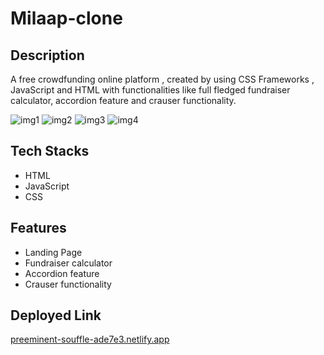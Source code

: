 # Milaap-clone


## Description
A free crowdfunding online platform , created by using CSS Frameworks , JavaScript  and HTML with functionalities like full fledged fundraiser calculator, 
accordion feature and crauser functionality.



<img src="https://i.postimg.cc/bN2w1gVj/Screenshot-7624.png" alt="img1">
<img src="https://i.postimg.cc/PqMxPq3p/Screenshot-7625.png" alt="img2">
<img src="https://i.postimg.cc/s2pMRmCr/Screenshot-7626.png" alt="img3">
<img src="https://i.postimg.cc/T1P1gXLd/Screenshot-7627.png" alt="img4">


## Tech Stacks
- HTML
- JavaScript
- CSS


## Features
- Landing Page
- Fundraiser calculator
- Accordion feature
- Crauser functionality


## Deployed Link
<a href="https://preeminent-souffle-ade7e3.netlify.app/index.html">preeminent-souffle-ade7e3.netlify.app</a>
